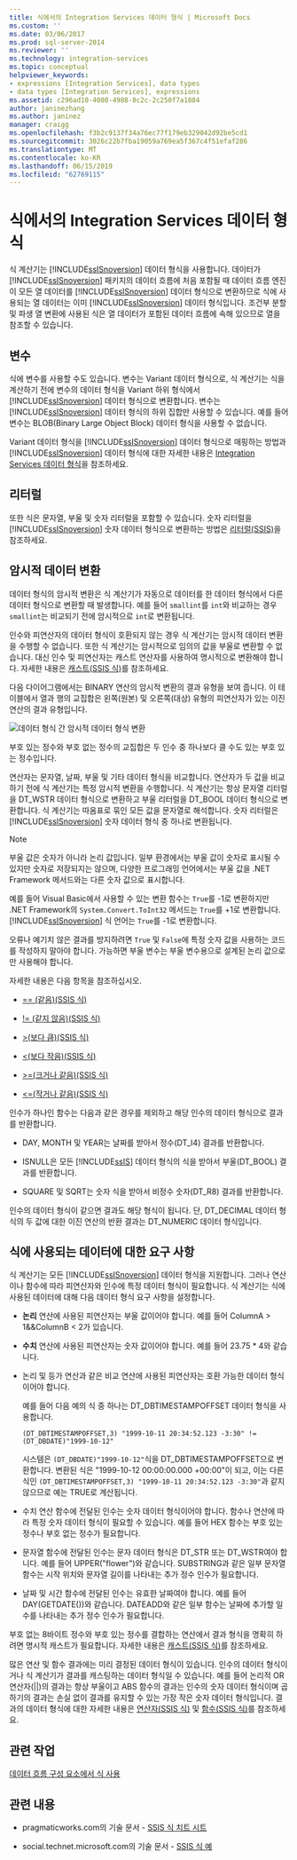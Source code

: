 ```yaml
---
title: 식에서의 Integration Services 데이터 형식 | Microsoft Docs
ms.custom: ''
ms.date: 03/06/2017
ms.prod: sql-server-2014
ms.reviewer: ''
ms.technology: integration-services
ms.topic: conceptual
helpviewer_keywords:
- expressions [Integration Services], data types
- data types [Integration Services], expressions
ms.assetid: c296ad10-4080-4988-8c2c-2c250f7a1884
author: janinezhang
ms.author: janinez
manager: craigg
ms.openlocfilehash: f3b2c9137f34a76ec77f179eb329042d92be5cd1
ms.sourcegitcommit: 3026c22b7fba19059a769ea5f367c4f51efaf286
ms.translationtype: MT
ms.contentlocale: ko-KR
ms.lasthandoff: 06/15/2019
ms.locfileid: "62769115"
---
```

# <a name="integration-services-data-types-in-expressions"></a>식에서의 Integration Services 데이터 형식
  식 계산기는 [!INCLUDE[ssISnoversion](../../../includes/ssisnoversion-md.md)] 데이터 형식을 사용합니다. 데이터가 [!INCLUDE[ssISnoversion](../../../includes/ssisnoversion-md.md)] 패키지의 데이터 흐름에 처음 포함될 때 데이터 흐름 엔진이 모든 열 데이터를 [!INCLUDE[ssISnoversion](../../../includes/ssisnoversion-md.md)] 데이터 형식으로 변환하므로 식에 사용되는 열 데이터는 이미 [!INCLUDE[ssISnoversion](../../../includes/ssisnoversion-md.md)] 데이터 형식입니다. 조건부 분할 및 파생 열 변환에 사용된 식은 열 데이터가 포함된 데이터 흐름에 속해 있으므로 열을 참조할 수 있습니다.  
  
## <a name="variables"></a>변수  
 식에 변수를 사용할 수도 있습니다. 변수는 Variant 데이터 형식으로, 식 계산기는 식을 계산하기 전에 변수의 데이터 형식을 Variant 하위 형식에서 [!INCLUDE[ssISnoversion](../../../includes/ssisnoversion-md.md)] 데이터 형식으로 변환합니다. 변수는 [!INCLUDE[ssISnoversion](../../../includes/ssisnoversion-md.md)] 데이터 형식의 하위 집합만 사용할 수 있습니다. 예를 들어 변수는 BLOB(Binary Large Object Block) 데이터 형식을 사용할 수 없습니다.  
  
 Variant 데이터 형식을 [!INCLUDE[ssISnoversion](../../../includes/ssisnoversion-md.md)] 데이터 형식으로 매핑하는 방법과 [!INCLUDE[ssISnoversion](../../../includes/ssisnoversion-md.md)] 데이터 형식에 대한 자세한 내용은 [Integration Services 데이터 형식](../data-flow/integration-services-data-types.md)을 참조하세요.  
  
## <a name="literals"></a>리터럴  
 또한 식은 문자열, 부울 및 숫자 리터럴을 포함할 수 있습니다. 숫자 리터럴을 [!INCLUDE[ssISnoversion](../../../includes/ssisnoversion-md.md)] 숫자 데이터 형식으로 변환하는 방법은 [리터럴&#40;SSIS&#41;](numeric-string-and-boolean-literals.md)을 참조하세요.  
  
## <a name="implicit-data-conversion"></a>암시적 데이터 변환  
 데이터 형식의 암시적 변환은 식 계산기가 자동으로 데이터를 한 데이터 형식에서 다른 데이터 형식으로 변환할 때 발생합니다. 예를 들어 `smallint`를 `int`와 비교하는 경우 `smallint`는 비교되기 전에 암시적으로 `int`로 변환됩니다.  
  
 인수와 피연산자의 데이터 형식이 호환되지 않는 경우 식 계산기는 암시적 데이터 변환을 수행할 수 없습니다. 또한 식 계산기는 암시적으로 임의의 값을 부울로 변환할 수 없습니다. 대신 인수 및 피연산자는 캐스트 연산자를 사용하여 명시적으로 변환해야 합니다. 자세한 내용은 [캐스트&#40;SSIS 식&#41;](cast-ssis-expression.md)를 참조하세요.  
  
 다음 다이어그램에서는 BINARY 연산의 암시적 변환의 결과 유형을 보여 줍니다. 이 테이블에서 열과 행의 교집합은 왼쪽(원본) 및 오른쪽(대상) 유형의 피연산자가 있는 이진 연산의 결과 유형입니다.  
  
 ![데이터 형식 간 암시적 데이터 형식 변환](../media/mw-dts-impl-conver-02.gif "데이터 형식 간 암시적 데이터 형식 변환")  
  
 부호 있는 정수와 부호 없는 정수의 교집합은 두 인수 중 하나보다 클 수도 있는 부호 있는 정수입니다.  
  
 연산자는 문자열, 날짜, 부울 및 기타 데이터 형식을 비교합니다. 연산자가 두 값을 비교하기 전에 식 계산기는 특정 암시적 변환을 수행합니다. 식 계산기는 항상 문자열 리터럴을 DT_WSTR 데이터 형식으로 변환하고 부울 리터럴을 DT_BOOL 데이터 형식으로 변환합니다. 식 계산기는 따옴표로 묶인 모든 값을 문자열로 해석합니다. 숫자 리터럴은 [!INCLUDE[ssISnoversion](../../../includes/ssisnoversion-md.md)] 숫자 데이터 형식 중 하나로 변환됩니다.  
  
> [!NOTE]  
>  부울 값은 숫자가 아니라 논리 값입니다. 일부 환경에서는 부울 값이 숫자로 표시될 수 있지만 숫자로 저장되지는 않으며, 다양한 프로그래밍 언어에서는 부울 값을 .NET Framework 메서드와는 다른 숫자 값으로 표시합니다.  
>   
>  예를 들어 Visual Basic에서 사용할 수 있는 변환 함수는 `True`를 -1로 변환하지만 .NET Framework의 `System.Convert.ToInt32` 메서드는 `True`를 +1로 변환합니다. [!INCLUDE[ssISnoversion](../../../includes/ssisnoversion-md.md)] 식 언어는 `True`를 -1로 변환합니다.  
>   
>  오류나 예기치 않은 결과를 방지하려면 `True` 및 `False`에 특정 숫자 값을 사용하는 코드를 작성하지 말아야 합니다. 가능하면 부울 변수는 부울 변수용으로 설계된 논리 값으로만 사용해야 합니다.  
  
 자세한 내용은 다음 항목을 참조하십시오.  
  
-   [== &#40;같음&#41;&#40;SSIS 식&#41;](equal-ssis-expression.md)  
  
-   [\!= &#40;같지 않음&#41;&#40;SSIS 식&#41;](unequal-ssis-expression.md)  
  
-   [&#62;&#40;보다 큼&#41;&#40;SSIS 식&#41;](greater-than-ssis-expression.md)  
  
-   [&#60;&#40;보다 작음&#41;&#40;SSIS 식&#41;](less-than-ssis-expression.md)  
  
-   [&#62;=&#40;크거나 같음&#41;&#40;SSIS 식&#41;](greater-than-or-equal-to-ssis-expression.md)  
  
-   [&#60;=&#40;작거나 같음&#41;&#40;SSIS 식&#41;](less-than-or-equal-to-ssis-expression.md)  
  
 인수가 하나인 함수는 다음과 같은 경우를 제외하고 해당 인수의 데이터 형식으로 결과를 반환합니다.  
  
-   DAY, MONTH 및 YEAR는 날짜를 받아서 정수(DT_I4) 결과를 반환합니다.  
  
-   ISNULL은 모든 [!INCLUDE[ssIS](../../includes/ssis-md.md)] 데이터 형식의 식을 받아서 부울(DT_BOOL) 결과를 반환합니다.  
  
-   SQUARE 및 SQRT는 숫자 식을 받아서 비정수 숫자(DT_R8) 결과를 반환합니다.  
  
 인수의 데이터 형식이 같으면 결과도 해당 형식이 됩니다. 단, DT_DECIMAL 데이터 형식의 두 값에 대한 이진 연산의 반환 결과는 DT_NUMERIC 데이터 형식입니다.  
  
## <a name="requirements-for-data-used-in-expressions"></a>식에 사용되는 데이터에 대한 요구 사항  
 식 계산기는 모든 [!INCLUDE[ssISnoversion](../../../includes/ssisnoversion-md.md)] 데이터 형식을 지원합니다. 그러나 연산이나 함수에 따라 피연산자와 인수에 특정 데이터 형식이 필요합니다. 식 계산기는 식에 사용된 데이터에 대해 다음 데이터 형식 요구 사항을 설정합니다.  
  
-   **논리** 연산에 사용된 피연산자는 부울 값이어야 합니다. 예를 들어 ColumnA > 1&&ColumnB < 2가 있습니다.  
  
-   **수치** 연산에 사용된 피연산자는 숫자 값이어야 합니다. 예를 들어 23.75 * 4와 같습니다.  
  
-   논리 및 등가 연산과 같은 비교 연산에 사용된 피연산자는 호환 가능한 데이터 형식이어야 합니다.  
  
     예를 들어 다음 예의 식 중 하나는 DT_DBTIMESTAMPOFFSET 데이터 형식을 사용합니다.  
  
     `(DT_DBTIMESTAMPOFFSET,3) "1999-10-11 20:34:52.123 -3:30" != (DT_DBDATE)"1999-10-12"`  
  
     시스템은 `(DT_DBDATE)"1999-10-12"`식을 DT_DBTIMESTAMPOFFSET으로 변환합니다. 변환된 식은 "1999-10-12 00:00:00.000 +00:00"이 되고, 이는 다른 식인 `(DT_DBTIMESTAMPOFFSET,3) "1999-10-11 20:34:52.123 -3:30"`과 같지 않으므로 예는 TRUE로 계산됩니다.  
  
-   수치 연산 함수에 전달된 인수는 숫자 데이터 형식이어야 합니다. 함수나 연산에 따라 특정 숫자 데이터 형식이 필요할 수 있습니다. 예를 들어 HEX 함수는 부호 있는 정수나 부호 없는 정수가 필요합니다.  
  
-   문자열 함수에 전달된 인수는 문자 데이터 형식은 DT_STR 또는 DT_WSTR여야 합니다. 예를 들어 UPPER("flower")와 같습니다. SUBSTRING과 같은 일부 문자열 함수는 시작 위치와 문자열 길이를 나타내는 추가 정수 인수가 필요합니다.  
  
-   날짜 및 시간 함수에 전달된 인수는 유효한 날짜여야 합니다. 예를 들어 DAY(GETDATE())와 같습니다. DATEADD와 같은 일부 함수는 날짜에 추가할 일 수를 나타내는 추가 정수 인수가 필요합니다.  
  
 부호 없는 8바이트 정수와 부호 있는 정수를 결합하는 연산에서 결과 형식을 명확히 하려면 명시적 캐스트가 필요합니다. 자세한 내용은 [캐스트&#40;SSIS 식&#41;](cast-ssis-expression.md)를 참조하세요.  
  
 많은 연산 및 함수 결과에는 미리 결정된 데이터 형식이 있습니다. 인수의 데이터 형식이거나 식 계산기가 결과를 캐스팅하는 데이터 형식일 수 있습니다. 예를 들어 논리적 OR 연산자(||)의 결과는 항상 부울이고 ABS 함수의 결과는 인수의 숫자 데이터 형식이며 곱하기의 결과는 손실 없이 결과를 유지할 수 있는 가장 작은 숫자 데이터 형식입니다. 결과의 데이터 형식에 대한 자세한 내용은 [연산자&#40;SSIS 식&#41;](operators-ssis-expression.md) 및 [함수&#40;SSIS 식&#41;](functions-ssis-expression.md)를 참조하세요.  
  
## <a name="related-tasks"></a>관련 작업  
 [데이터 흐름 구성 요소에서 식 사용](../use-an-expression-in-a-data-flow-component.md)  
  
## <a name="related-content"></a>관련 내용  
  
-   pragmaticworks.com의 기술 문서 - [SSIS 식 치트 시트](https://pragmaticworks.com/Resources/Cheat-Sheets/SSIS-Expression-Cheat-Sheet3)  
  
-   social.technet.microsoft.com의 기술 문서 - [SSIS 식 예](https://go.microsoft.com/fwlink/?LinkId=220761)  
  
  
